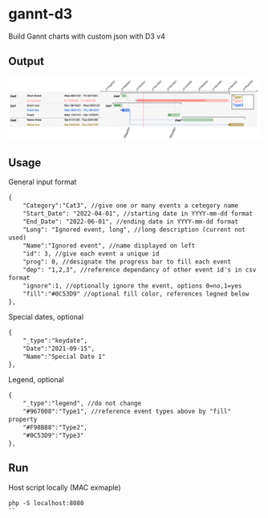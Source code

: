 # gannt-d3
Build Gannt charts with custom json with D3 v4
## Output
![Alt text](example.png?raw=true "Example")

## Usage
General input format
```
{
    "Category":"Cat3", //give one or many events a cetegory name
    "Start_Date": "2022-04-01", //starting date in YYYY-mm-dd format
    "End_Date": "2022-06-01", //ending date in YYYY-mm-dd format
    "Long": "Ignored event, long", //long description (current not used)
    "Name":"Ignored event", //name displayed on left
    "id": 3, //give each event a unique id
    "prog": 0, //designate the progress bar to fill each event
    "dep": "1,2,3", //reference dependancy of other event id's in csv format
    "ignore":1, //optionally ignore the event, options 0=no,1=yes
    "fill":"#0C53D9" //optional fill color, references legned below
},
```
Special dates, optional
```
{
    "_type":"keydate",
    "Date":"2021-09-15",
    "Name":"Special Date 1"
},
```
Legend, optional
```
{
    "_type":"legend", //do not change
    "#967008":"Type1", //reference event types above by "fill" property
    "#F98B88":"Type2",
    "#0C53D9":"Type3"
},
```
## Run
Host script locally (MAC exmaple)
```
php -S localhost:8080
``

